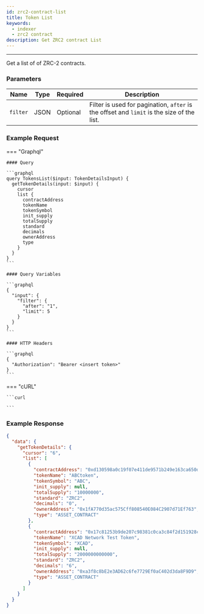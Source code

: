 ```yaml
---
id: zrc2-contract-list
title: Token List
keywords:
  - indexer
  - zrc2 contract
description: Get ZRC2 contract List
---
```


---

<!-- markdownlint-disable -->

Get a list of of ZRC-2 contracts.

### Parameters

| Name     | Type | Required | Description                                                                               |
| -------- | ---- | -------- | ----------------------------------------------------------------------------------------- |
| `filter` | JSON | Optional | Filter is used for pagination, `after` is the offset and `limit` is the size of the list. |

### Example Request

=== "Graphql"

    #### Query

    ```graphql
    query TokensList($input: TokenDetailsInput) {
      getTokenDetails(input: $input) {
        cursor
        list {
          contractAddress
          tokenName
          tokenSymbol
          init_supply
          totalSupply
          standard
          decimals
          ownerAddress
          type
        }
      }
    }
    ```

    #### Query Variables

    ```graphql
    {
      "input": {
        "filter": {
          "after": "1",
          "limit": 5
        }
      }
    }
    ```

    #### HTTP Headers

    ```graphql
    {
      "Authorization": "Bearer <insert token>"
    }
    ```

=== "cURL"

    ```curl

    ```

### Example Response

```json
{
  "data": {
    "getTokenDetails": {
      "cursor": "6",
      "list": [
        {
          "contractAddress": "0xd130598a0c19f07e411de9571b249e163ca650d8",
          "tokenName": "ABCtoken",
          "tokenSymbol": "ABC",
          "init_supply": null,
          "totalSupply": "10000000",
          "standard": "ZRC2",
          "decimals": "0",
          "ownerAddress": "0x1fA770d35ac575Cff808540E084C2907d71Ef763",
          "type": "ASSET_CONTRACT"
        },
        {
          "contractAddress": "0x17c81253b9de207c98381c0ca3c84f2d151928c7",
          "tokenName": "XCAD Network Test Token",
          "tokenSymbol": "XCAD",
          "init_supply": null,
          "totalSupply": "2000000000000",
          "standard": "ZRC2",
          "decimals": "6",
          "ownerAddress": "0xa3f8c8bE2e3AD62c6fe7729Ef0aC402d3da8F9D9",
          "type": "ASSET_CONTRACT"
        }
      ]
    }
  }
}
```
